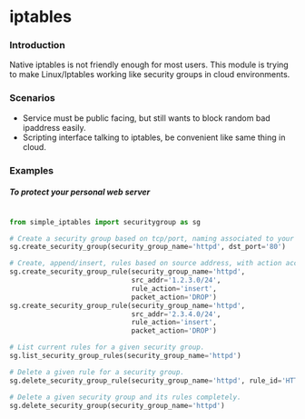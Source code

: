 # iptables


### Introduction

Native iptables is not friendly enough for most users.
This module is trying to make Linux/Iptables working like security groups in cloud environments.

### Scenarios
 - Service must be public facing, but still wants to block random bad ipaddress easily.
 - Scripting interface talking to iptables, be convenient like same thing in cloud.

### Examples
##### To protect your personal web server
```python

from simple_iptables import securitygroup as sg

# Create a security group based on tcp/port, naming associated to your to-be-protected service.
sg.create_security_group(security_group_name='httpd', dst_port='80')

# Create, append/insert, rules based on source address, with action accept/reject/drop.
sg.create_security_group_rule(security_group_name='httpd', 
                              src_addr='1.2.3.0/24',
                              rule_action='insert',
                              packet_action='DROP')
sg.create_security_group_rule(security_group_name='httpd',
                              src_addr='2.3.4.0/24',
                              rule_action='insert',
                              packet_action='DROP')

# List current rules for a given security group.
sg.list_security_group_rules(security_group_name='httpd')

# Delete a given rule for a security group.
sg.delete_security_group_rule(security_group_name='httpd', rule_id='HTTPD_kfnsznwvb0mzn3uh')

# Delete a given security group and its rules completely.
sg.delete_security_group(security_group_name='httpd')

```